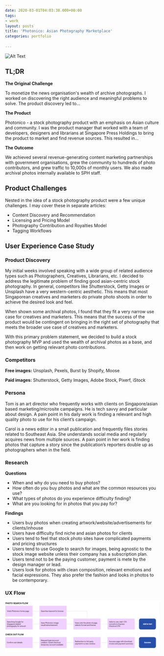 ```yaml
---
date: 2020-03-01T04:03:38.000+00:00
tags:
- work
layout: posts
title: 'Photonico: Asian Photography Marketplace'
categories: portfolio

---
```

![Alt Text](/uploads/photonico.gif)

## TL;DR

**The Original Challenge**

To monetize the news organisation's wealth of archive photographs. I worked on discovering the right audience and meaningful problems to solve. The product discovery led to...

**The Product**

Photonico - a stock photography product with an emphasis on Asian culture and community. I was the product manager that worked with a team of developers, designers and librarians at Singapore Press Holdings to bring the product to market and find revenue sources. This resulted in...

**The Outcome**

We achieved several revenue-generating content marketing partnerships with government organisations, grew the community to hundreds of photo contributors, and grew traffic to 10,000s of monthly users.  We also made archival photos internally available to SPH staff.

## Product Challenges

Nested in the idea of a stock photography product were a few unique challenges. I may cover these in separate articles:

* Content Discovery and Recommendation
* Licensing and Pricing Model
* Photography Contribution and Royalties Model
* Tagging Workflows

## User Experience Case Study

### Product Discovery

My initial weeks involved speaking with a wide group of related audience types such as Photographers, Creatives, Librarians, etc. I decided to address the legitimate problem of finding good asian-centric stock photography. In general, competitors like Shutterstock, Getty Images or Unsplash have a very western-centric aesthetic. This means that most Singaporean creatives and marketers do private photo shoots in order to achieve the desired look and feel.

When shown some archival photos, I found that they fit a very narrow use case for creatives and marketers. This means that the success of the product would be contingent on bringing in the right set of photography that meets the broader use case of creatives and marketers.

With this primary problem statement, we decided to build a stock photography MVP and used the wealth of archival photos as a base, and then work on getting relevant photo contributions.

### Competitors

**Free images:** Unsplash, Pexels, Burst by Shopify, Moose

**Paid images:** Shutterstock, Getty Images, Adobe Stock, Pixerf, iStock

### Persona

Tom is an art director who frequently works with clients on Singapore/asian based marketing/microsite campaigns. He is tech savvy and particular about design. A pain point in his daily work is finding a relevant and high quality photo to use for his client’s campaign.

Carol is a news editor in a small publication and frequently files stories related to Southeast Asia. She understands social media and regularly acquires news from multiple sources. A pain point in her work is finding photos that capture a story since the publication’s reporters double up as photographers when in the field.

### Research

**Questions**

* When and why do you need to buy photos?
* How often do you buy photos and what are the common resources you use?
* What types of photos do you experience difficulty finding?
* What are you looking for in photos that you pay for?

**Findings**

* Users buy photos when creating artwork/website/advertisements for clients/inhouse
* Users have difficulty find niche and asian photos for clients
* Users tend to feel that stock photo sites have complicated payments and pricing structures
* Users tend to use Google to search for images, being agnostic to the stock image website unless their company has a subscription plan.
* Users tend not to be the paying customer, payment is mete by the design manager or lead.
* Users look for photos with clean composition, relevant emotions and facial expressions. They also prefer the fashion and looks in photos to be contemporary.

### UX Flow

![](/uploads/photonico-ux-flow.png)